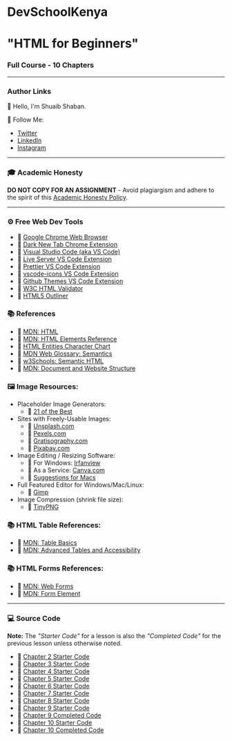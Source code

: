 # DevSchoolKenya

# "HTML for Beginners"

### Full Course - 10 Chapters

---

### Author Links

👋 Hello, I'm Shuaib Shaban.

🚀 Follow Me:

- [Twitter](https://twitter.com/shuaibshaban)
- [LinkedIn](https://www.linkedin.com/in/shuaibshaban/)
- [Instagram](https://www.instagram.com/shwaib_shaban)

---

### 🎓 Academic Honesty

**DO NOT COPY FOR AN ASSIGNMENT** - Avoid plagiargism and adhere to the spirit of this [Academic Honesty Policy](https://www.freecodecamp.org/news/academic-honesty-policy/).

---

### ⚙ Free Web Dev Tools

- 🔗 [Google Chrome Web Browser](https://google.com/chrome/)
- 🔗 [Dark New Tab Chrome Extension](https://chrome.google.com/webstore/detail/dark-new-tab/kcphhkbdlfggickaoeiahdcfhagfbajl?hl=en)
- 🔗 [Visual Studio Code (aka VS Code)](https://code.visualstudio.com/)
- 🔗 [Live Server VS Code Extension](https://marketplace.visualstudio.com/items?itemName=ritwickdey.LiveServer)
- 🔗 [Prettier VS Code Extension](https://marketplace.visualstudio.com/items?itemName=esbenp.prettier-vscode)
- 🔗 [vscode-icons VS Code Extension](https://marketplace.visualstudio.com/items?itemName=vscode-icons-team.vscode-icons)
- 🔗 [Github Themes VS Code Extension](https://marketplace.visualstudio.com/items?itemName=GitHub.github-vscode-theme)
- 🔗 [W3C HTML Validator](https://validator.w3.org/)
- 🔗 [HTML5 Outliner](https://chrome.google.com/webstore/detail/html5-outliner/afoibpobokebhgfnknfndkgemglggomo)

### 📚 References

- 🔗 [MDN: HTML](https://developer.mozilla.org/en-US/docs/Web/HTML)
- 🔗 [MDN: HTML Elements Reference](https://developer.mozilla.org/en-US/docs/Web/HTML/Element)
- 🔗 [HTML Entities Character Chart](https://html.spec.whatwg.org/multipage/named-characters.html#named-character-references)
- 🔗 [MDN Web Glossary: Semantics](https://developer.mozilla.org/en-US/docs/Glossary/Semantics)
- 🔗 [w3Schools: Semantic HTML](https://www.w3schools.com/html/html5_semantic_elements.asp)
- 🔗 [MDN: Document and Website Structure](https://developer.mozilla.org/en-US/docs/Learn/HTML/Introduction_to_HTML/Document_and_website_structure)

### 🖼️ Image Resources:
- Placeholder Image Generators:
    - 🔗 [21 of the Best](https://loremipsum.io/21-of-the-best-placeholder-image-generators/)
- Sites with Freely-Usable Images: 
    - 🔗 [Unsplash.com](https://unsplash.com/)
    - 🔗 [Pexels.com](https://www.pexels.com/)
    - 🔗 [Gratisography.com](https://gratisography.com/)
    - 🔗 [Pixabay.com](https://pixabay.com/)
- Image Editing / Resizing Software: 
    - 🔗 For Windows: [Irfanview](https://www.irfanview.com/)
    - 🔗 As a Service: [Canva.com](https://www.canva.com/)
    - 🔗 [Suggestions for Macs](https://www.cleverfiles.com/howto/top-5-photo-editing-apps-mac.html)
- Full Featured Editor for Windows/Mac/Linux: 
    - 🔗 [Gimp](https://www.gimp.org/)
- Image Compression (shrink file size): 
    - 🔗 [TinyPNG](https://tinypng.com/)

### 📚 HTML Table References: 
- 🔗 [MDN: Table Basics](https://developer.mozilla.org/en-US/docs/Learn/HTML/Tables/Basics)
- 🔗 [MDN: Advanced Tables and Accessibility](https://developer.mozilla.org/en-US/docs/Learn/HTML/Tables/Advanced)

### 📚 HTML Forms References: 
- 🔗 [MDN: Web Forms](https://developer.mozilla.org/en-US/docs/Learn/Forms)
- 🔗 [MDN: Form Element](https://developer.mozilla.org/en-US/docs/Web/HTML/Element/form)

---

### 💻 Source Code

**Note:** The _"Starter Code"_ for a lesson is also the _"Completed Code"_ for the previous lesson unless otherwise noted.

- 🔗 [Chapter 2 Starter Code](https://github.com/ShuaibShaban/DevSchoolKenya/tree/main/01_lesson)
- 🔗 [Chapter 3 Starter Code](https://github.com/ShuaibShaban/DevSchoolKenya/tree/main/02_lesson)
- 🔗 [Chapter 4 Starter Code](https://github.com/ShuaibShaban/DevSchoolKenya/tree/main/03_lesson)
- 🔗 [Chapter 5 Starter Code](https://github.com/ShuaibShaban/DevSchoolKenya/tree/main/04_lesson)
- 🔗 [Chapter 6 Starter Code](https://github.com/ShuaibShaban/DevSchoolKenya/tree/main/05_lesson)
- 🔗 [Chapter 7 Starter Code](https://github.com/ShuaibShaban/DevSchoolKenya/tree/main/06_lesson)
- 🔗 [Chapter 8 Starter Code](https://github.com/ShuaibShaban/DevSchoolKenya/tree/main/07_lesson)
- 🔗 [Chapter 9 Starter Code](https://github.com/ShuaibShaban/DevSchoolKenya/tree/main/08_lesson)
- 🔗 [Chapter 9 Completed Code](https://github.com/ShuaibShaban/DevSchoolKenya/tree/main/09_lesson)
- 🔗 [Chapter 10 Starter Code](https://github.com/ShuaibShaban/DevSchoolKenya/tree/main/10_lesson_starter)
- 🔗 [Chapter 10 Completed Code](https://github.com/ShuaibShaban/DevSchoolKenya/tree/main/10_lesson)

